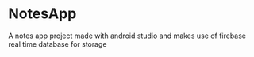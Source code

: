 # NotesApp
A notes app project made with android studio and makes use of firebase real time database for storage 
